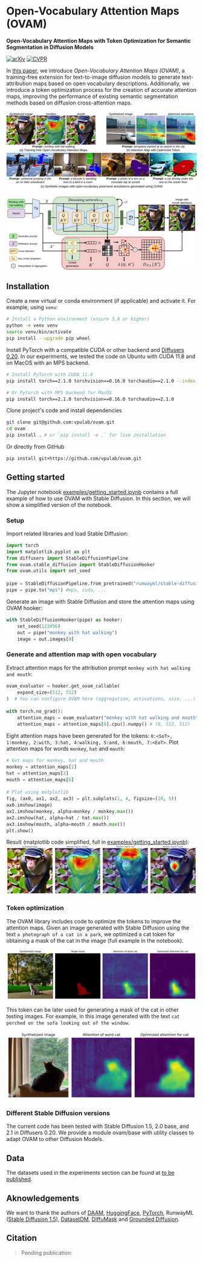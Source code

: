 # Open-Vocabulary Attention Maps (OVAM)

**Open-Vocabulary Attention Maps with Token Optimization for Semantic Segmentation in Diffusion Models**


[![arXiv](https://img.shields.io/badge/arXiv-abcd.efgh-b31b1b.svg)](https://arxiv.org/abs/abcd.efgh)
[![CVPR](https://img.shields.io/badge/pending-publication?label=CVPR%202024&color=blue&link=https%3A%2F%2Fcvpr.thecvf.com%2F)](https://cvpr.thecvf.com/)


In [this paper](https://arxig.org), we introduce *Open-Vocabulary Attention Maps (OVAM)*, a training-free extension for text-to-image diffusion models to generate text-attribution maps based on open vocabulary descriptions. Additionally, we introduce a token optimization process for the creation of accurate attention maps, improving the performance of existing semantic segmentation methods based on diffusion cross-attention maps.

![teaser](docs/assets/teaser.svg)

![diagram](docs/assets/diagram-OVAM.svg)

## Installation

Create a new virtual or conda environment (if applicable) and activate it. For example, using `venv`:

```bash
# Install a Python environment (ensure 3.8 or higher)
python -m venv venv
source venv/bin/activate
pip install --upgrade pip wheel
```

Install PyTorch with a compatible CUDA or other backend and [Diffusers 0.20](https://pypi.org/project/diffusers/0.20.2/). In our experiments, we tested the code on Ubuntu with CUDA 11.8 and on MacOS with an MPS backend.

```bash
# Install PyTorch with CUDA 11.8
pip install torch==2.1.0 torchvision==0.16.0 torchaudio==2.1.0 --index-url https://download.pytorch.org/whl/cu118
```

```bash
# Or Pytorch with MPS backend for MacOS
pip install torch==2.1.0 torchvision==0.16.0 torchaudio==2.1.0
```

Clone project's code and install dependencies

```bash
git clone git@github.com:vpulab/ovam.git
cd ovam
pip install . # or `pip install -e .` for live installation
```

Or directly from GitHub

```bash
pip install git+https://github.com/vpulab/ovam.git
```

## Getting started

The Jupyter notebook [examples/getting_started.ipynb](./examples/getting_started.ipynb) contains a full example of how to use OVAM with Stable Diffusion. In this section, we will show a simplified version of the notebook.

### Setup
Import related libraries and load Stable Diffusion:

```python
import torch
import matplotlib.pyplot as plt
from diffusers import StableDiffusionPipeline
from ovam.stable_diffusion import StableDiffusionHooker
from ovam.utils import set_seed

pipe = StableDiffusionPipeline.from_pretrained("runwayml/stable-diffusion-v1-5")
pipe = pipe.to("mps") #mps, cuda, ...
```

Generate an image with Stable Diffusion and store the attention maps using OVAM hooker:

```python
with StableDiffusionHooker(pipe) as hooker:
    set_seed(123456)
    out = pipe("monkey with hat walking")
    image = out.images[0]
```
### Generate and attention map with open vocabulary

Extract attention maps for the attribution prompt `monkey with hat walking and mouth`:

```python
ovam_evaluator = hooker.get_ovam_callable(
    expand_size=(512, 512)
)  # You can configure OVAM here (aggregation, activations, size, ...)

with torch.no_grad():
    attention_maps = ovam_evaluator("monkey with hat walking and mouth")
    attention_maps = attention_maps[0].cpu().numpy() # (8, 512, 512)
```

Eight attention maps have been generated for the tokens:  `0:<SoT>, 1:monkey, 2:with, 3:hat, 4:walking, 5:and, 6:mouth, 7:<EoT>`. Plot attention maps for words `monkey`, `hat` and `mouth`:

```python
# Get maps for monkey, hat and mouth
monkey = attention_maps[1]
hat = attention_maps[3]
mouth = attention_maps[6]

# Plot using matplotlib
fig, (ax0, ax1, ax2, ax3) = plt.subplots(1, 4, figsize=(20, 5))
ax0.imshow(image)
ax1.imshow(monkey, alpha=monkey / monkey.max())
ax2.imshow(hat, alpha=hat / hat.max())
ax3.imshow(mouth, alpha=mouth / mouth.max())
plt.show()
```
Result (matplotlib code simplified, full in [examples/getting_started.ipynb](./examples/getting_started.ipynb)):
![result](docs/assets/attention_maps.svg)

### Token optimization

The OVAM library includes code to optimize the tokens to improve the attention maps. Given an image generated with Stable Diffusion using the text `a photograph of a cat in a park`, we optimized a cat token for obtaining a mask of the cat in the image (full example in the notebook).

![Token optimization](docs/assets/optimized_training_attention.svg)

This token can be later used for generating a mask of the cat in other testing images. For example, in this image generated with the text `cat perched on the sofa looking out of the window`.

![Token optimization](docs/assets/optimized_testing_attention.svg)

### Different Stable Diffusion versions

The current code has been tested with Stable Diffusion 1.5, 2.0 base, and 2.1 in Diffusers 0.20. We provide a module ovam/base with utility classes to adapt OVAM to other Diffusion Models.

## Data

The datasets used in the experiments section can be found at [to be published](http://www-vpu.eps.uam.es/webvpu/es/recursos-publicos/datasets/).

## Aknowledgements

We want to thank the authors of [DAAM](https://github.com/castorini/daam), [HuggingFace](https://huggingface.co/docs/diffusers/index), [PyTorch](https://pytorch.org/), RunwayML ([Stable Diffusion 1.5](https://huggingface.co/runwayml/stable-diffusion-v1-5)), [DatasetDM](https://github.com/showlab/DatasetDM), [DiffuMask](https://github.com/weijiawu/DiffuMask) and [Grounded Diffusion](https://github.com/Lipurple/Grounded-Diffusion).

## Citation

> Pending publication.
